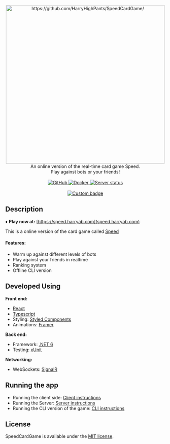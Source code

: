 <p align="center">
  <a href="https://speed.harryab.com" target="_blank">
    <img src="https://user-images.githubusercontent.com/38173749/164132835-9de2b46f-7478-4a89-aef6-31a406b69284.png" width="500" alt="https://github.com/HarryHighPants/SpeedCardGame/"><br/>
  </a>
    An online version of the real-time card game Speed.<br>Play against bots or your friends!<br/><br>
    <a href="https://github.com/HarryHighPants/SpeedCardGame/blob/master/LICENSE.md">
      <img alt="GitHub" src="https://img.shields.io/github/license/harryhighpants/SpeedCardGame">
    </a>
    <a href="https://github.com/HarryHighPants/SpeedCardGame/actions">
      <img alt="Docker" src="https://img.shields.io/github/workflow/status/harryhighpants/speedcardgame/Docker?logo=GitHubActions&logoColor=white">
    </a>
    <a href="https://speed.harryab.com" target="_blank">
      <img alt="Server status" src="https://img.shields.io/endpoint?label=Server%20Status&url=https%3A%2F%2Fserver.harryab.com%3A10000%2Fshield%2Fstatus">
    </a>
    <br>
    <br>
    <a href="https://speed.harryab.com" target="_blank">
      <img alt="Custom badge" src="https://img.shields.io/endpoint?color=orange&logo=youTubeGaming&style=for-the-badge&url=https%3A%2F%2Fserver.harryab.com%3A10000%2Fshield%2Fdaily-games" />
    </a>
</p>

## Description

♦️ **Play now at:** [https://speed.harryab.com](speed.harryab.com)

This is a online version of the card game called [Speed](https://en.wikipedia.org/wiki/Speed_(card_game))

#### Features:

- Warm up against different levels of bots
- Play against your friends in realtime
- Ranking system
- Offline CLI version

## Developed Using

**Front end:**

- [React](https://reactjs.org/)
- [Typescript](https://www.typescriptlang.org/)
- Styling: [Styled Components](https://styled-components.com/)
- Animations: [Framer](https://www.framer.com/motion/)

**Back end:**

- Framework: [.NET 6](https://docs.microsoft.com/en-us/dotnet/core/whats-new/dotnet-6)
- Testing: [xUnit](https://xunit.net/)

**Networking:**

- WebSockets: [SignalR](https://dotnet.microsoft.com/en-us/apps/aspnet/signalr)

## Running the app

- Running the client
  side: [Client instructions](https://github.com/HarryHighPants/SpeedCardGame/blob/master/Client/README.md)
- Running the Server: [Server instructions](https://github.com/HarryHighPants/SpeedCardGame/tree/master/Server)
- Running the CLI version of the
  game: [CLI instructions](https://github.com/HarryHighPants/SpeedCardGame/tree/master/CliGame)

## License

SpeedCardGame is available under the [MIT license](LICENSE.md).
